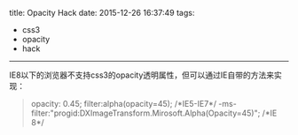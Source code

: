 title: Opacity Hack
date: 2015-12-26 16:37:49
tags: 
- css3 
- opacity 
- hack
---
IE8以下的浏览器不支持css3的opacity透明属性，但可以通过IE自带的方法来实现：<!-- more -->
    
>opacity: 0.45;
filter:alpha(opacity=45); /\*IE5-IE7\*/
-ms-filter:"progid:DXImageTransform.Mirosoft.Alpha(Opacity=45)"; /\*IE 8\*/